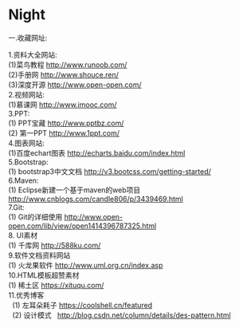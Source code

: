 # Night

一.收藏网址:

1.资料大全网站:  <br/>
   (1)菜鸟教程  http://www.runoob.com/  <br/>
   (2)手册网  http://www.shouce.ren/  <br/>
   (3)深度开源  http://www.open-open.com/  <br/>
2.视频网站:  <br/>
   (1)慕课网  http://www.imooc.com/  <br/>
3.PPT:  <br/>
   (1) PPT宝藏  http://www.pptbz.com/  <br/>
   (2) 第一PPT  http://www.1ppt.com/  <br/>
4.图表网站:  <br/>
   (1)百度echart图表 http://echarts.baidu.com/index.html  <br/>
5.Bootstrap:  <br/>
   (1) bootstrap3中文文档  http://v3.bootcss.com/getting-started/  <br/>
6.Maven:  <br/>
   (1) Eclipse新建一个基于maven的web项目  http://www.cnblogs.com/candle806/p/3439469.html  <br/>
7.Git:  <br/>
   (1) Git的详细使用  http://www.open-open.com/lib/view/open1414396787325.html  <br/>
8. UI素材 <br/>
   (1) 千库网 http://588ku.com/ <br/>
9.软件文档资料网站 <br/>
   (1) 火龙果软件 http://www.uml.org.cn/index.asp <br/>
10.HTML模板超赞素材 <br/>
   (1) 稀土区 https://xituqu.com/ <br/>
11.优秀博客 <br/>
   (1) 左耳朵耗子 https://coolshell.cn/featured   <br/>
   (2) 设计模式   http://blog.csdn.net/column/details/des-pattern.html  <br/>

 
